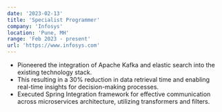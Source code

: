 ```yaml
---
date: '2023-02-13'
title: 'Specialist Programmer'
company: 'Infosys'
location: 'Pune, MH'
range: 'Feb 2023 - present'
url: 'https://www.infosys.com'
---
```


- Pioneered the integration of Apache Kafka and elastic search into the existing technology stack.
- This resulting in a 30% reduction in data retrieval time and enabling real-time insights for decision-making processes.
- Executed Spring Integration framework for effective communication across microservices architecture, utilizing transformers and filters. 
